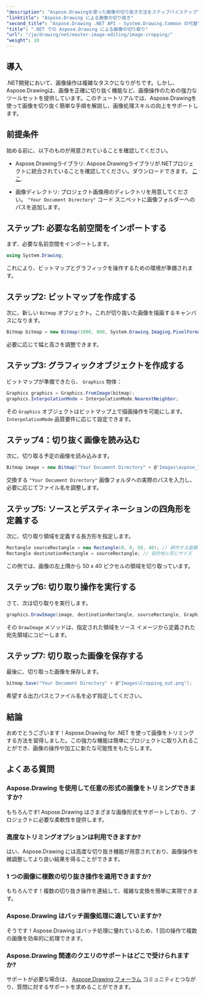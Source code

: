 ```yaml
---
"description": "Aspose.Drawingを使った画像の切り抜き方法をステップバイステップで解説し、.NETアプリケーションでの画像操作のパワーを最大限に引き出しましょう。このチュートリアルでは、ビットマップの作成から切り抜き後の画像の保存まで、必要な知識をすべて網羅しています。"
"linktitle": "Aspose.Drawing による画像の切り抜き"
"second_title": "Aspose.Drawing .NET API - System.Drawing.Common の代替"
"title": ".NET での Aspose.Drawing による画像の切り取り"
"url": "/ja/drawing/net/master-image-editing/image-cropping/"
"weight": 10
---
```


## 導入

.NET開発において、画像操作は複雑なタスクになりがちです。しかし、Aspose.Drawingは、画像を正確に切り抜く機能など、画像操作のための強力なツールセットを提供しています。このチュートリアルでは、Aspose.Drawingを使って画像を切り抜く簡単な手順を解説し、画像処理スキルの向上をサポートします。

## 前提条件

始める前に、以下のものが用意されていることを確認してください。

- Aspose.Drawingライブラリ: Aspose.Drawingライブラリが.NETプロジェクトに統合されていることを確認してください。ダウンロードできます。 [ここ](https://releases。aspose.com/drawing/net/).
  
- 画像ディレクトリ: プロジェクト画像用のディレクトリを用意してください。 `"Your Document Directory"` コード スニペットに画像フォルダーへのパスを追加します。

## ステップ1: 必要な名前空間をインポートする

まず、必要な名前空間をインポートします。

```csharp
using System.Drawing;
```

これにより、ビットマップとグラフィックを操作するための環境が準備されます。

## ステップ2: ビットマップを作成する

次に、新しい `Bitmap` オブジェクト。これが切り抜いた画像を描画するキャンバスになります。

```csharp
Bitmap bitmap = new Bitmap(1000, 800, System.Drawing.Imaging.PixelFormat.Format32bppPArgb);
```

必要に応じて幅と高さを調整できます。

## ステップ3: グラフィックオブジェクトを作成する

ビットマップが準備できたら、 `Graphics` 物体：

```csharp
Graphics graphics = Graphics.FromImage(bitmap);
graphics.InterpolationMode = InterpolationMode.NearestNeighbor;
```

その `Graphics` オブジェクトはビットマップ上で描画操作を可能にします。 `InterpolationMode` 品質要件に応じて設定できます。

## ステップ4：切り抜く画像を読み込む

次に、切り取る予定の画像を読み込みます。

```csharp
Bitmap image = new Bitmap("Your Document Directory" + @"Images\aspose_logo.png");
```

交換する `"Your Document Directory"` 画像フォルダへの実際のパスを入力し、必要に応じてファイル名を調整します。

## ステップ5: ソースとデスティネーションの四角形を定義する

次に、切り取り領域を定義する長方形を指定します。

```csharp
Rectangle sourceRectangle = new Rectangle(0, 0, 50, 40); // 耕作する面積
Rectangle destinationRectangle = sourceRectangle; // 目的地と同じサイズ
```

この例では、画像の左上隅から 50 x 40 ピクセルの領域を切り取っています。

## ステップ6: 切り取り操作を実行する

さて、次は切り取りを実行します。

```csharp
graphics.DrawImage(image, destinationRectangle, sourceRectangle, GraphicsUnit.Pixel);
```

その `DrawImage` メソッドは、指定された領域をソース イメージから定義された宛先領域にコピーします。

## ステップ7: 切り取った画像を保存する

最後に、切り取った画像を保存します。

```csharp
bitmap.Save("Your Document Directory" + @"Images\Cropping_out.png");
```

希望する出力パスとファイル名を必ず指定してください。

## 結論

おめでとうございます！Aspose.Drawing for .NET を使って画像をトリミングする方法を習得しました。この強力な機能は簡単にプロジェクトに取り入れることができ、画像の操作や加工に新たな可能性をもたらします。

## よくある質問

### Aspose.Drawing を使用して任意の形式の画像をトリミングできますか?

もちろんです! Aspose.Drawing はさまざまな画像形式をサポートしており、プロジェクトに必要な柔軟性を提供します。

### 高度なトリミングオプションは利用できますか?

はい、Aspose.Drawing には高度な切り抜き機能が用意されており、画像操作を微調整してより良い結果を得ることができます。

### 1 つの画像に複数の切り抜き操作を適用できますか?

もちろんです！複数の切り抜き操作を連結して、複雑な変換を簡単に実現できます。

### Aspose.Drawing はバッチ画像処理に適していますか?

そうです！Aspose.Drawing はバッチ処理に優れているため、1 回の操作で複数の画像を効率的に処理できます。

### Aspose.Drawing 関連のクエリのサポートはどこで受けられますか?

サポートが必要な場合は、 [Aspose.Drawing フォーラム](https://forum.aspose.com/c/diagram/17) コミュニティとつながり、質問に対するサポートを求めることができます。